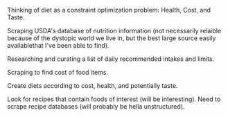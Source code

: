 Thinking of diet as a constraint optimization problem: Health, Cost, and Taste.

Scraping USDA's database of nutrition information (not necessarily relaible because of the dystopic world we live in, but the best large source easily availablethat I've been able to find).

Researching and curating a list of daily recommended intakes and limits.

Scraping to find cost of food items.

Create diets according to cost, health, and potentially taste.

Look for recipes that contain foods of interest (will be interesting).
Need to scrape recipe databases (will probably be hella unstructured).

